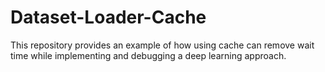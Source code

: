 # Dataset-Loader-Cache
This repository provides an example of how using cache can remove wait time while implementing and debugging a deep learning approach.
